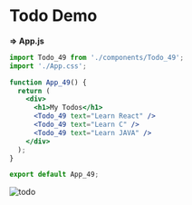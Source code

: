 # Todo Demo

**=> App.js**

```jsx
import Todo_49 from './components/Todo_49';
import './App.css';

function App_49() {
  return (
    <div>
      <h1>My Todos</h1>
      <Todo_49 text="Learn React" />
      <Todo_49 text="Learn C" />
      <Todo_49 text="Learn JAVA" />
    </div>
  );
}

export default App_49;
```

![todo](todo.PNG)

```

```
